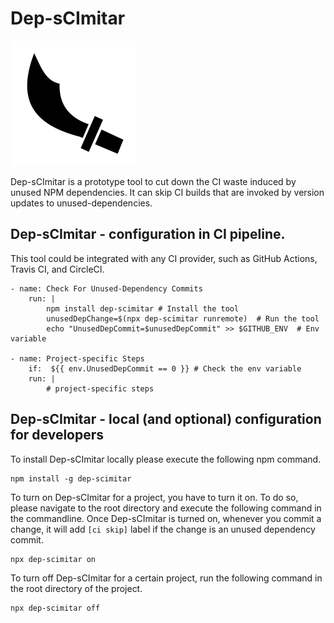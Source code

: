 # Dep-sCImitar

![alt text](scimitar.png)

Dep-sCImitar is a prototype tool to cut down the CI waste induced by unused NPM dependencies. 
It can skip CI builds that are invoked by version updates to unused-dependencies. 

## Dep-sCImitar - configuration in CI pipeline. 

This tool could be integrated with any CI provider, such as GitHub Actions, Travis CI, and CircleCI.

```
- name: Check For Unused-Dependency Commits
    run: |
        npm install dep-scimitar # Install the tool
        unusedDepChange=$(npx dep-scimitar runremote)  # Run the tool
        echo "UnusedDepCommit=$unusedDepCommit" >> $GITHUB_ENV  # Env variable 
  
- name: Project-specific Steps
    if:  ${{ env.UnusedDepCommit == 0 }} # Check the env variable 
    run: |
        # project-specific steps
```

## Dep-sCImitar - local (and optional) configuration for developers

To install Dep-sCImitar locally please execute the following npm command. 

```
npm install -g dep-scimitar
```

To turn on Dep-sCImitar for a project, you have to turn it on. To do so, please navigate to the root directory and execute the following command in the commandline. 
Once Dep-sCImitar is turned on, whenever you commit a change, it will add `[ci skip]` label if the change is an unused dependency commit.


```
npx dep-scimitar on
```


To turn off Dep-sCImitar for a certain project, run the following command in the root directory of the project.

```
npx dep-scimitar off
```